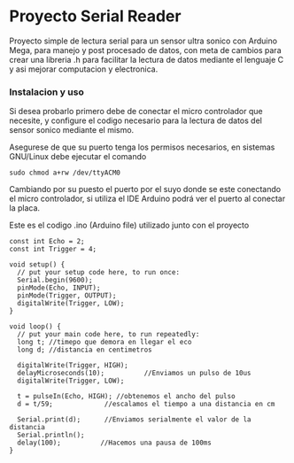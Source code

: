 # Proyecto Serial Reader

Proyecto simple de lectura serial para un sensor ultra sonico
con Arduino Mega, para manejo y post procesado de datos, con 
meta de cambios para crear una libreria .h para facilitar la lectura de datos mediante el lenguaje C y asi mejorar computacion 
y electronica. 

### Instalacion y uso

Si desea probarlo primero debe de conectar el micro controlador que necesite, y configure el codigo necesario para la lectura de datos del sensor sonico mediante el mismo.

Asegurese de que su puerto tenga los permisos necesarios, en sistemas GNU/Linux debe ejecutar el comando 

`sudo chmod a+rw /dev/ttyACM0`

Cambiando por su puesto el puerto por el suyo donde se este conectando el micro controlador, si utiliza el IDE Arduino podrá ver el puerto al conectar la placa.

Este es el codigo .ino (Arduino file) utilizado junto con el proyecto 

```
const int Echo = 2;
const int Trigger = 4;

void setup() {
  // put your setup code here, to run once:
  Serial.begin(9600);
  pinMode(Echo, INPUT);
  pinMode(Trigger, OUTPUT);
  digitalWrite(Trigger, LOW);
}

void loop() {
  // put your main code here, to run repeatedly:
  long t; //timepo que demora en llegar el eco
  long d; //distancia en centimetros

  digitalWrite(Trigger, HIGH);
  delayMicroseconds(10);          //Enviamos un pulso de 10us
  digitalWrite(Trigger, LOW);
  
  t = pulseIn(Echo, HIGH); //obtenemos el ancho del pulso
  d = t/59;             //escalamos el tiempo a una distancia en cm
  
  Serial.print(d);      //Enviamos serialmente el valor de la distancia
  Serial.println();
  delay(100);          //Hacemos una pausa de 100ms
}

```
